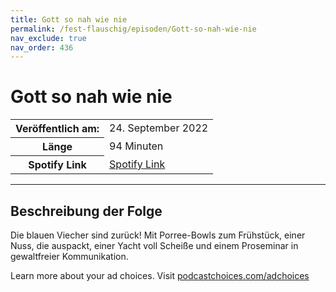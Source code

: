 ```yaml
---
title: Gott so nah wie nie
permalink: /fest-flauschig/episoden/Gott-so-nah-wie-nie
nav_exclude: true
nav_order: 436
---
```


# Gott so nah wie nie
<table class="resp-table dcf-table dcf-table-responsive dcf-table-bordered dcf-table-striped dcf-w-100%">
                    <tbody>
                        <tr>
                            <th scope="row">Veröffentlich am:</th>
                            <td data-label="Veröffentlich am:">24. September 2022</td>
                        </tr>
                        <tr>
                            <th scope="row">Länge </th>
                            <td data-label="Länge ">94 Minuten</td>
                        </tr><tr>
                                <th scope="row">Spotify Link</th>
                                <td data-label="Spotify Link"><a href="https://open.spotify.com/episode/0gmPlgitvm4L2z6Dp0OkMH">Spotify Link</a></td>
                            </tr></tbody>
                </table>

***

## Beschreibung der Folge

<div>
<p>Die blauen Viecher sind zurück! Mit Porree-Bowls zum Frühstück, einer Nuss, die auspackt, einer Yacht voll Scheiße und einem Proseminar in gewaltfreier Kommunikation.</p><p> </p><p>Learn more about your ad choices. Visit <a href="https://podcastchoices.com/adchoices" rel="nofollow">podcastchoices.com/adchoices</a></p>  
</div>

